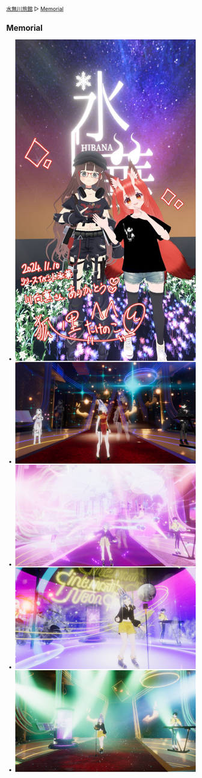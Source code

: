 [水無川旅館](/top) ▷ [Memorial](/memorial)

## Memorial

- [![狐ノ里たけのこ氷華リリースライブ](/images/memorial/2024-11-10.jpg)](/memorial/2024-11-10)
- [![Cinematic Neon Club (4)](/images/memorial/2024-08-16_4.png)](/memorial/2024-08-16)
- [![Cinematic Neon Club (3)](/images/memorial/2024-08-16_3.png)](/memorial/2024-08-16)
- [![Cinematic Neon Club (2)](/images/memorial/2024-08-16_2.png)](/memorial/2024-08-16)
- [![Cinematic Neon Club (1)](/images/memorial/2024-08-16_1.png)](/memorial/2024-08-16)
